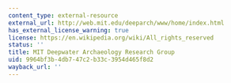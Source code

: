 ```yaml
---
content_type: external-resource
external_url: http://web.mit.edu/deeparch/www/home/index.html
has_external_license_warning: true
license: https://en.wikipedia.org/wiki/All_rights_reserved
status: ''
title: MIT Deepwater Archaeology Research Group
uid: 9964bf3b-4db7-47c2-b33c-3954d465f8d2
wayback_url: ''
---
```

